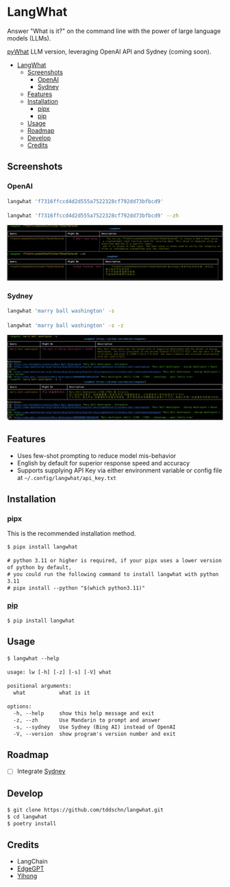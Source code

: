 # LangWhat

Answer "What is it?" on the command line with the power of large language models (LLMs).

[pyWhat](https://github.com/bee-san/pyWhat) LLM version, leveraging OpenAI API and Sydney (coming soon).

- [LangWhat](#langwhat)
  - [Screenshots](#screenshots)
    - [OpenAI](#openai)
    - [Sydney](#sydney)
  - [Features](#features)
  - [Installation](#installation)
    - [pipx](#pipx)
    - [pip](#pip)
  - [Usage](#usage)
  - [Roadmap](#roadmap)
  - [Develop](#develop)
  - [Credits](#credits)

## Screenshots

### OpenAI

```bash
langwhat 'f7316ffccd4d2d555a7522328cf792dd73bfbcd9'

langwhat 'f7316ffccd4d2d555a7522328cf792dd73bfbcd9' --zh
```

![](images/screenshot-hash.png)

### Sydney

```bash
langwhat 'marry ball washington' -s

langwhat 'marry ball washington' -s -z
```

![](images/screenshot-sydney-mary.png)

## Features
- Uses few-shot prompting to reduce model mis-behavior
- English by default for superior response speed and accuracy
- Supports supplying API Key via either environment variable or config file at `~/.config/langwhat/api_key.txt`


## Installation

### pipx

This is the recommended installation method.

```
$ pipx install langwhat

# python 3.11 or higher is required, if your pipx uses a lower version of python by default,
# you could run the following command to install langwhat with python 3.11
# pipx install --python "$(which python3.11)"
```

### [pip](https://pypi.org/project/langwhat/)

```
$ pip install langwhat
```


## Usage

```
$ langwhat --help

usage: lw [-h] [-z] [-s] [-V] what

positional arguments:
  what           what is it

options:
  -h, --help     show this help message and exit
  -z, --zh       Use Mandarin to prompt and answer
  -s, --sydney   Use Sydney (Bing AI) instead of OpenAI
  -V, --version  show program's version number and exit
```


## Roadmap
- [ ] Integrate [Sydney](https://www.bing.com/search?q=Bing+AI&showconv=1)

## Develop

```
$ git clone https://github.com/tddschn/langwhat.git
$ cd langwhat
$ poetry install
```

## Credits
- LangChain
- [EdgeGPT](https://github.com/acheong08/EdgeGPT)
- [Yihong](https://github.com/yihong0618/iWhat)